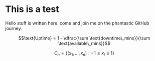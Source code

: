 # This is a test

Hello stuff is written here. come and join me on the phantastic GitHub journey.

```math
\text{Uptime} = 1 - \dfrac{\sum \text{downtime\_mins}}{\sum \text{available\_mins}}
```

```math
C_n = \left\{(x_1,\dots,x_n): -1 \le x_i \le 1\right\}
```
